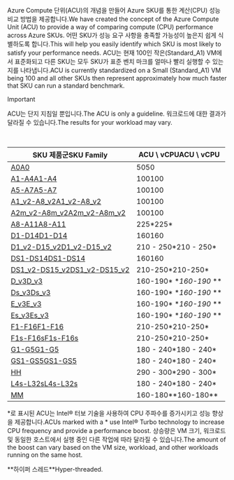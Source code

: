



<span data-ttu-id="0095e-101">Azure Compute 단위(ACU)의 개념을 만들어 Azure SKU를 통한 계산(CPU) 성능 비교 방법을 제공합니다.</span><span class="sxs-lookup"><span data-stu-id="0095e-101">We have created the concept of the Azure Compute Unit (ACU) to provide a way of comparing compute (CPU) performance across Azure SKUs.</span></span> <span data-ttu-id="0095e-102">어떤 SKU가 성능 요구 사항을 충족할 가능성이 높은지 쉽게 식별하도록 합니다.</span><span class="sxs-lookup"><span data-stu-id="0095e-102">This will help you easily identify which SKU is most likely to satisfy your performance needs.</span></span>  <span data-ttu-id="0095e-103">ACU는 현재 100인 작은(Standard_A1) VM에서 표준화되고 다른 SKU는 모두 SKU가 표준 벤치 마크를 얼마나 빨리 실행할 수 있는지를 나타냅니다.</span><span class="sxs-lookup"><span data-stu-id="0095e-103">ACU is currently standardized on a Small (Standard_A1) VM being 100 and all other SKUs then represent approximately how much faster that SKU can run a standard benchmark.</span></span> 

> [!IMPORTANT]
> <span data-ttu-id="0095e-104">ACU는 단지 지침일 뿐입니다.</span><span class="sxs-lookup"><span data-stu-id="0095e-104">The ACU is only a guideline.</span></span>  <span data-ttu-id="0095e-105">워크로드에 대한 결과가 달라질 수 있습니다.</span><span class="sxs-lookup"><span data-stu-id="0095e-105">The results for your workload may vary.</span></span> 
> 
> 

<br>

| <span data-ttu-id="0095e-106">SKU 제품군</span><span class="sxs-lookup"><span data-stu-id="0095e-106">SKU Family</span></span> | <span data-ttu-id="0095e-107">ACU \ vCPU</span><span class="sxs-lookup"><span data-stu-id="0095e-107">ACU \ vCPU</span></span> |
| --- | --- |
| [<span data-ttu-id="0095e-108">A0</span><span class="sxs-lookup"><span data-stu-id="0095e-108">A0</span></span>](../articles/virtual-machines/windows/sizes-general.md) |<span data-ttu-id="0095e-109">50</span><span class="sxs-lookup"><span data-stu-id="0095e-109">50</span></span> |
| [<span data-ttu-id="0095e-110">A1-A4</span><span class="sxs-lookup"><span data-stu-id="0095e-110">A1-A4</span></span>](../articles/virtual-machines/windows/sizes-general.md) |<span data-ttu-id="0095e-111">100</span><span class="sxs-lookup"><span data-stu-id="0095e-111">100</span></span> |
| [<span data-ttu-id="0095e-112">A5-A7</span><span class="sxs-lookup"><span data-stu-id="0095e-112">A5-A7</span></span>](../articles/virtual-machines/windows/sizes-general.md) |<span data-ttu-id="0095e-113">100</span><span class="sxs-lookup"><span data-stu-id="0095e-113">100</span></span> |
| [<span data-ttu-id="0095e-114">A1_v2-A8_v2</span><span class="sxs-lookup"><span data-stu-id="0095e-114">A1_v2-A8_v2</span></span>](../articles/virtual-machines/windows/sizes-general.md) |<span data-ttu-id="0095e-115">100</span><span class="sxs-lookup"><span data-stu-id="0095e-115">100</span></span> |
| [<span data-ttu-id="0095e-116">A2m_v2-A8m_v2</span><span class="sxs-lookup"><span data-stu-id="0095e-116">A2m_v2-A8m_v2</span></span>](../articles/virtual-machines/windows/sizes-general.md) |<span data-ttu-id="0095e-117">100</span><span class="sxs-lookup"><span data-stu-id="0095e-117">100</span></span> |
| [<span data-ttu-id="0095e-118">A8-A11</span><span class="sxs-lookup"><span data-stu-id="0095e-118">A8-A11</span></span>](../articles/virtual-machines/windows/sizes-hpc.md) |<span data-ttu-id="0095e-119">225*</span><span class="sxs-lookup"><span data-stu-id="0095e-119">225*</span></span> |
| [<span data-ttu-id="0095e-120">D1-D14</span><span class="sxs-lookup"><span data-stu-id="0095e-120">D1-D14</span></span>](../articles/virtual-machines/windows/sizes-general.md) |<span data-ttu-id="0095e-121">160</span><span class="sxs-lookup"><span data-stu-id="0095e-121">160</span></span> |
| [<span data-ttu-id="0095e-122">D1_v2-D15_v2</span><span class="sxs-lookup"><span data-stu-id="0095e-122">D1_v2-D15_v2</span></span>](../articles/virtual-machines/windows/sizes-general.md) |<span data-ttu-id="0095e-123">210 - 250*</span><span class="sxs-lookup"><span data-stu-id="0095e-123">210 - 250*</span></span> |
| [<span data-ttu-id="0095e-124">DS1-DS14</span><span class="sxs-lookup"><span data-stu-id="0095e-124">DS1-DS14</span></span>](../articles/virtual-machines/virtual-machines-windows-sizes-memory.md) |<span data-ttu-id="0095e-125">160</span><span class="sxs-lookup"><span data-stu-id="0095e-125">160</span></span> |
| [<span data-ttu-id="0095e-126">DS1_v2-DS15_v2</span><span class="sxs-lookup"><span data-stu-id="0095e-126">DS1_v2-DS15_v2</span></span>](../articles/virtual-machines/virtual-machines-windows-sizes-memory.md) |<span data-ttu-id="0095e-127">210-250*</span><span class="sxs-lookup"><span data-stu-id="0095e-127">210-250*</span></span> |
| [<span data-ttu-id="0095e-128">D_v3</span><span class="sxs-lookup"><span data-stu-id="0095e-128">D_v3</span></span>](../articles/virtual-machines/virtual-machines-windows-sizes-general.md) |<span data-ttu-id="0095e-129">160-190* **</span><span class="sxs-lookup"><span data-stu-id="0095e-129">160-190* **</span></span> |
| [<span data-ttu-id="0095e-130">Ds_v3</span><span class="sxs-lookup"><span data-stu-id="0095e-130">Ds_v3</span></span>](../articles/virtual-machines/virtual-machines-windows-sizes-general.md) |<span data-ttu-id="0095e-131">160-190* **</span><span class="sxs-lookup"><span data-stu-id="0095e-131">160-190* **</span></span> |
| [<span data-ttu-id="0095e-132">E_v3</span><span class="sxs-lookup"><span data-stu-id="0095e-132">E_v3</span></span>](../articles/virtual-machines/virtual-machines-windows-sizes-memory.md) |<span data-ttu-id="0095e-133">160-190* **</span><span class="sxs-lookup"><span data-stu-id="0095e-133">160-190* **</span></span> |
| [<span data-ttu-id="0095e-134">Es_v3</span><span class="sxs-lookup"><span data-stu-id="0095e-134">Es_v3</span></span>](../articles/virtual-machines/virtual-machines-windows-sizes-memory.md) |<span data-ttu-id="0095e-135">160-190* **</span><span class="sxs-lookup"><span data-stu-id="0095e-135">160-190* **</span></span> |
| [<span data-ttu-id="0095e-136">F1-F16</span><span class="sxs-lookup"><span data-stu-id="0095e-136">F1-F16</span></span>](../articles/virtual-machines/windows/sizes-compute.md) |<span data-ttu-id="0095e-137">210-250*</span><span class="sxs-lookup"><span data-stu-id="0095e-137">210-250*</span></span> |
| [<span data-ttu-id="0095e-138">F1s-F16s</span><span class="sxs-lookup"><span data-stu-id="0095e-138">F1s-F16s</span></span>](../articles/virtual-machines/windows/sizes-compute.md) |<span data-ttu-id="0095e-139">210-250*</span><span class="sxs-lookup"><span data-stu-id="0095e-139">210-250*</span></span> |
| [<span data-ttu-id="0095e-140">G1-G5</span><span class="sxs-lookup"><span data-stu-id="0095e-140">G1-G5</span></span>](../articles/virtual-machines/virtual-machines-windows-sizes-memory.md) |<span data-ttu-id="0095e-141">180 - 240*</span><span class="sxs-lookup"><span data-stu-id="0095e-141">180 - 240*</span></span> |
| [<span data-ttu-id="0095e-142">GS1-GS5</span><span class="sxs-lookup"><span data-stu-id="0095e-142">GS1-GS5</span></span>](../articles/virtual-machines/virtual-machines-windows-sizes-memory.md) |<span data-ttu-id="0095e-143">180 - 240*</span><span class="sxs-lookup"><span data-stu-id="0095e-143">180 - 240*</span></span> |
| [<span data-ttu-id="0095e-144">H</span><span class="sxs-lookup"><span data-stu-id="0095e-144">H</span></span>](../articles/virtual-machines/windows/sizes-hpc.md) |<span data-ttu-id="0095e-145">290 - 300*</span><span class="sxs-lookup"><span data-stu-id="0095e-145">290 - 300*</span></span> |
| [<span data-ttu-id="0095e-146">L4s-L32s</span><span class="sxs-lookup"><span data-stu-id="0095e-146">L4s-L32s</span></span>](../articles/virtual-machines/windows/sizes-storage.md) |<span data-ttu-id="0095e-147">180 - 240*</span><span class="sxs-lookup"><span data-stu-id="0095e-147">180 - 240*</span></span> |
| [<span data-ttu-id="0095e-148">M</span><span class="sxs-lookup"><span data-stu-id="0095e-148">M</span></span>](../articles/virtual-machines/virtual-machines-windows-sizes-memory.md) | <span data-ttu-id="0095e-149">160-180**</span><span class="sxs-lookup"><span data-stu-id="0095e-149">160-180**</span></span> |

<span data-ttu-id="0095e-150">*로 표시된 ACU는 Intel® 터보 기술을 사용하여 CPU 주파수를 증가시키고 성능 향상을 제공합니다.</span><span class="sxs-lookup"><span data-stu-id="0095e-150">ACUs marked with a * use Intel® Turbo technology to increase CPU frequency and provide a performance boost.</span></span>  <span data-ttu-id="0095e-151">상승량은 VM 크기, 워크로드 및 동일한 호스트에서 실행 중인 다른 작업에 따라 달라질 수 있습니다.</span><span class="sxs-lookup"><span data-stu-id="0095e-151">The amount of the boost can vary based on the VM size, workload, and other workloads running on the same host.</span></span>

<span data-ttu-id="0095e-152">**하이퍼 스레드</span><span class="sxs-lookup"><span data-stu-id="0095e-152">**Hyper-threaded.</span></span> 
